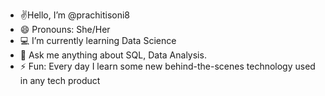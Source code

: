  - ✌Hello, I’m @prachitisoni8
 - 😄 Pronouns: She/Her
 - 💻 I’m currently learning Data Science
 - 💬 Ask me anything about SQL, Data Analysis.
 - ⚡ Fun: Every day I learn some new behind-the-scenes technology used in any tech product



